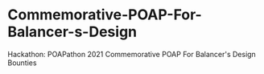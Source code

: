 # Commemorative-POAP-For-Balancer-s-Design
Hackathon: POAPathon 2021 Commemorative POAP For Balancer's Design Bounties
